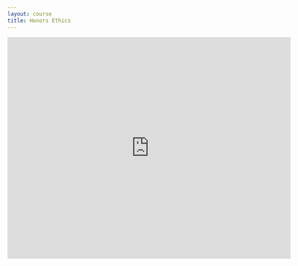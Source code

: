 ```yaml
---
layout: course
title: Honors Ethics
---
```


<iframe src="https://www.icloud.com/keynote/07eESN9C54N-hWrqnOjl4QK-A?embed=true" width="640" height="500" frameborder="0" allowfullscreen="1" referrer="no-referrer"></iframe>













